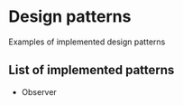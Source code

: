 Design patterns
===============

Examples of implemented design patterns


List of implemented patterns
----------------------------

- Observer
